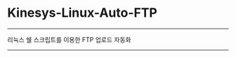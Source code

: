 # Kinesys-Linux-Auto-FTP
---------------------------------------------------------------------------------------------------------------------------------------------------------------------------------------------

리눅스 쉘 스크립트를 이용한 FTP 업로드 자동화

---------------------------------------------------------------------------------------------------------------------------------------------------------------------------------------------

